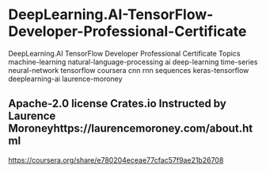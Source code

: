 # DeepLearning.AI-TensorFlow-Developer-Professional-Certificate
DeepLearning.AI TensorFlow Developer Professional Certificate  Topics machine-learning natural-language-processing ai deep-learning time-series neural-network tensorflow coursera cnn rnn sequences keras-tensorflow deeplearning-ai laurence-moroney

Apache-2.0 license 
Crates.io
Instructed by  Laurence Moroneyhttps://laurencemoroney.com/about.html
----------------------------------------------------------------------------------------------------------------------------------------------------------------------------
https://coursera.org/share/e780204eceae77cfac57f9ae21b26708
